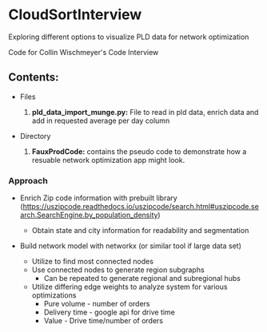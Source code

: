 <h1>CloudSortInterview</h1>

Exploring different options to visualize PLD data for network optimization

Code for Collin Wischmeyer's Code Interview

<h2>Contents:</h2>

- Files

  1. **pld_data_import_munge.py:** File to read in pld data, enrich data and add in requested average per day column
- Directory

  1. **FauxProdCode:** contains the pseudo code to demonstrate how a resuable network optimization app might look.

<h3>Approach</h3>

- Enrich Zip code information with prebuilt library (https://uszipcode.readthedocs.io/uszipcode/search.html#uszipcode.search.SearchEngine.by_population_density)

  - Obtain state and city information for readability and segmentation
- Build network model with networkx (or similar tool if large data set)

  - Utilize to find most connected nodes
  - Use connected nodes to generate region subgraphs
    - Can be repeated to generate regional and subregional hubs
  - Utilize differing edge weights to analyze system for various optimizations
    - Pure volume - number of orders
    - Delivery time - google api for drive time
    - Value - Drive time/number of orders
